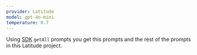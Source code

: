 ```yaml
---
provider: Latitude
model: gpt-4o-mini
temperature: 0.7
---
```


Using [SDK](https://docs.latitude.so/guides/sdk) `getAll` prompts you get this
prompts and the rest of the prompts in this Latitude project.

